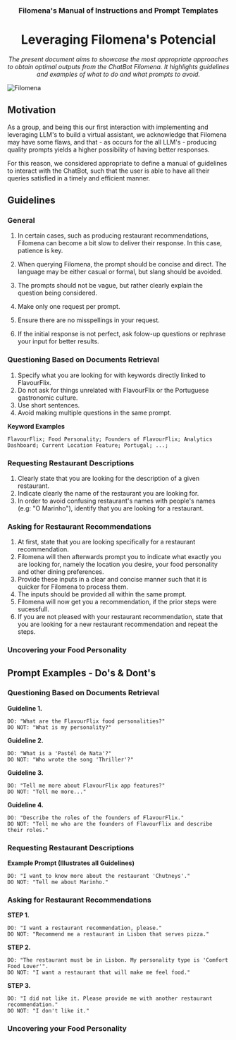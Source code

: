 <div align="center">
  <h3>Filomena's Manual of Instructions and Prompt Templates</h3>
  <h1> Leveraging Filomena's Potencial</h1>
  
<p><em> The present document aims to showcase the most appropriate approaches to obtain optimal outputs from the ChatBot Filomena. It highlights guidelines and examples of what to do and what prompts to avoid. </em></p>


</div>



![Filomena](https://cdn.discordapp.com/attachments/1150843302644547768/1190661589347602492/1000_F_378272550_xN8H7ZVudgCYWzfuZxRxVS5uFKjzsoMg.jpg?ex=65a29d04&is=65902804&hm=4a84c24f579a1d8ac5493b28f47b50c1dc7aaabc2832cb090bd7e4e95b2ab786&)

## Motivation

As a group, and being this our first interaction with implementing and leveraging LLM's to build a virtual assistant, we acknowledge that Filomena may have some flaws, and that - as occurs for the all LLM's - producing quality prompts yields a higher possibility of having better responses.

For this reason, we considered appropriate to define a manual of guidelines to interact with the ChatBot, such that the user is able to have all their queries satisfied in a timely and efficient manner.


## Guidelines

### General


1.  In certain cases, such as producing restaurant recommendations, Filomena can become a bit slow to deliver their response. In this case, patience is key.

2.  When querying Filomena, the prompt should be concise and direct. The language may be either casual or formal, but slang should be avoided.
3.  The prompts should not be vague, but rather clearly explain the question being considered.
4.  Make only one request per prompt.
5.  Ensure there are no misspellings in your request.
6.  If the initial response is not perfect, ask folow-up questions or rephrase your input for better results.

### Questioning Based on Documents Retrieval

1. Specify what you are looking for with keywords directly linked to FlavourFlix.
2. Do not ask for things unrelated with FlavourFlix or the Portuguese gastronomic culture.
3. Use short sentences.
4. Avoid making multiple questions in the same prompt.

__Keyword Examples__

``` 
FlavourFlix; Food Personality; Founders of FlavourFlix; Analytics Dashboard; Current Location Feature; Portugal; ...;
````

### Requesting Restaurant Descriptions

1. Clearly state that you are looking for the description of a given restaurant.
2. Indicate clearly the name of the restaurant you are looking for.
3. In order to avoid confusing restaurant's names with people's names (e.g: "O Marinho"), identify that you are looking for a restaurant.

### Asking for Restaurant Recommendations

1. At first, state that you are looking specifically for a restaurant recommendation.
2. Filomena will then afterwards prompt you to indicate what exactly you are looking for, namely the location you desire, your food personality and other dining preferences.
3. Provide these inputs in a clear and concise manner such that it is quicker for Filomena to process them. 
4. The inputs should be provided all within the same prompt.
5. Filomena will now get you a recommendation, if the prior steps were sucessfull.
6. If you are not pleased with your restaurant recommendation, state that you are looking for a new restaurant recommendation and repeat the steps.

### Uncovering your Food Personality



## Prompt Examples - Do's & Dont's

### Questioning Based on Documents Retrieval
__Guideline 1.__

```
DO: "What are the FlavourFlix food personalities?"
DO NOT: "What is my personality?"
```

__Guideline 2.__
```
DO: "What is a 'Pastél de Nata'?"
DO NOT: "Who wrote the song 'Thriller'?"
```

__Guideline 3.__
```
DO: "Tell me more about FlavourFlix app features?"
DO NOT: "Tell me more..."
```

__Guideline 4.__ 
```
DO: "Describe the roles of the founders of FlavourFlix."
DO NOT: "Tell me who are the founders of FlavourFlix and describe their roles."
```

### Requesting Restaurant Descriptions

__Example Prompt (Illustrates all Guidelines)__
```
DO: "I want to know more about the restaurant 'Chutneys'."
DO NOT: "Tell me about Marinho."
```

### Asking for Restaurant Recommendations

__STEP 1.__
```
DO: "I want a restaurant recommendation, please."
DO NOT: "Recommend me a restaurant in Lisbon that serves pizza."
```

__STEP 2.__
```
DO: "The restaurant must be in Lisbon. My personality type is 'Comfort Food Lover'".
DO NOT: "I want a restaurant that will make me feel food."
```

__STEP 3.__
```
DO: "I did not like it. Please provide me with another restaurant recommendation."
DO NOT: "I don't like it."
```
### Uncovering your Food Personality

